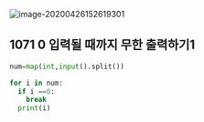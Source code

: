 ![image-20200426152619301](C:\Users\sky\AppData\Roaming\Typora\typora-user-images\image-20200426160001269.png)

## 1071 0 입력될 때까지 무한 출력하기1

```python
num=map(int,input().split())

for i in num:
  if i ==0:
    break
  print(i)
```

